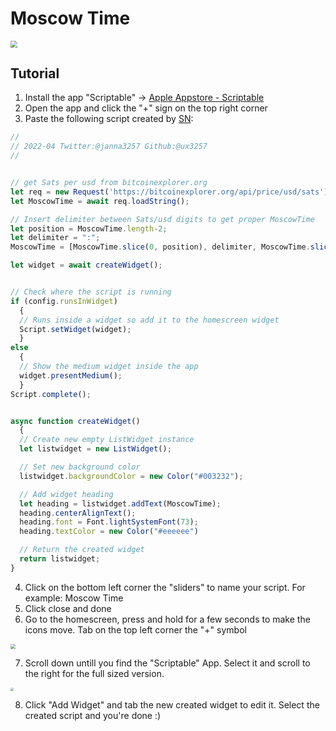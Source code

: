 # Moscow Time

<img src="./images/mmoscowtime_simple.jpg" style="zoom: 67%;" />

## Tutorial

1. Install the app "Scriptable" -> [Apple Appstore - Scriptable](https://apps.apple.com/ch/app/scriptable/id1405459188?l=en)
2. Open the app and click the "+" sign on the top right corner
3. Paste the following script created by [SN](https://twitter.com/__B__T__C__):

```js
//
// 2022-04 Twitter:@janna3257 Github:@ux3257
//


// get Sats per usd from bitcoinexplorer.org
let req = new Request('https://bitcoinexplorer.org/api/price/usd/sats');
let MoscowTime = await req.loadString();

// Insert delimiter between Sats/usd digits to get proper MoscowTime
let position = MoscowTime.length-2;
let delimiter = ":";
MoscowTime = [MoscowTime.slice(0, position), delimiter, MoscowTime.slice(position)].join('');

let widget = await createWidget();


// Check where the script is running
if (config.runsInWidget)
  {
  // Runs inside a widget so add it to the homescreen widget
  Script.setWidget(widget);
  }
else
  {
  // Show the medium widget inside the app
  widget.presentMedium();
  }
Script.complete();


async function createWidget()
  {    
  // Create new empty ListWidget instance
  let listwidget = new ListWidget();

  // Set new background color
  listwidget.backgroundColor = new Color("#003232");

  // Add widget heading
  let heading = listwidget.addText(MoscowTime);
  heading.centerAlignText();
  heading.font = Font.lightSystemFont(73);
  heading.textColor = new Color("#eeeeee")

  // Return the created widget
  return listwidget;
}
```

4. Click on the bottom left corner the "sliders" to name your script. For example: Moscow Time
5. Click close and done
6. Go to the homescreen, press and hold for a few seconds to make the icons move. Tab on the top left corner the "+" symbol

<img src="./images/2.PNG" style="zoom: 50%;" />

7. Scroll down untill you find the "Scriptable" App. Select it and scroll to the right for the full sized version.

<img src="./images/3.PNG" style="zoom: 30%;" />

8. Click "Add Widget" and tab the new created widget to edit it. Select the created script and you're done :)
